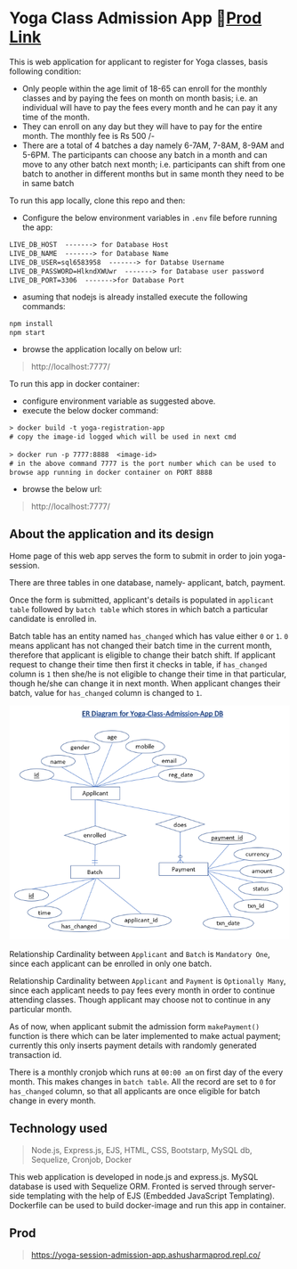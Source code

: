 # Yoga Class Admission App 🚀[Prod Link](https://yoga-session-admission-app.ashusharmaprod.repl.co/)

This is web application for applicant to register for Yoga classes, basis following condition:
- Only people within the age limit of 18-65 can enroll for the monthly classes and by paying the fees on month on month basis; i.e. an individual will have to pay the fees every month and he can pay it any time of the month.
- They can enroll on any day but they will have to pay for the entire month. The monthly fee is Rs 500 /-
- There are a total of 4 batches a day namely 6-7AM, 7-8AM, 8-9AM and 5-6PM. The participants can choose any batch in a month and can move to any other batch next month; i.e. participants can shift from one batch to another in different months but in same month they need to be in same batch



To run this app locally, clone this repo and then:
- Configure the below environment variables in `.env` file before running the app:
```
LIVE_DB_HOST  -------> for Database Host
LIVE_DB_NAME  -------> for Database Name
LIVE_DB_USER=sql6583958  -------> for Databse Username
LIVE_DB_PASSWORD=HlkndXWUwr  -------> for Database user password
LIVE_DB_PORT=3306  ------->for Database Port
```
- asuming that nodejs is already installed execute the following commands:
```
npm install
npm start
```
- browse the application locally on below url:
> http://localhost:7777/


To run this app in docker container:
- configure environment variable as suggested above.
- execute the below docker command:
```
> docker build -t yoga-registration-app   
# copy the image-id logged which will be used in next cmd

> docker run -p 7777:8888  <image-id>
# in the above command 7777 is the port number which can be used to browse app running in docker container on PORT 8888
```
- browse the below url:
> http://localhost:7777/


## About the application and its design
Home page of this web app serves the form to submit in order to join yoga-session.

There are three tables in one database, namely- applicant, batch, payment.

Once the form is submitted, applicant's details is populated in `applicant table` followed by `batch table` which stores in which batch a particular candidate is enrolled in.

Batch table has an entity named `has_changed` which has value either `0` or `1`. `0` means applicant has not changed their batch time in the current month, therefore that applicant is eligible to change their batch shift. If applicant request to change their time then first it checks in table, if `has_changed` column is `1` then she/he is not eligible to change their time in that particular, though he/she can change it in next month. When applicant changes their batch, value for `has_changed` column is changed to `1`.

![ER Diagram](./public/er-diagram.png)

Relationship Cardinality between `Applicant` and `Batch` is `Mandatory One`, since each applicant can be enrolled in only one batch.

Relationship Cardinality between `Applicant` and `Payment` is `Optionally Many`, since each applicant needs to pay fees every month in order to continue attending classes. Though applicant may choose not to continue in any particular month.

As of now, when applicant submit the admission form `makePayment()` function is there which can be later implemented to make actual payment; currently this only inserts payment details with randomly generated transaction id.

There is a monthly cronjob which runs at `00:00 am` on first day of the every month. This makes changes in `batch table`. All the record are set to `0` for `has_changed` column, so that all applicants are once eligible for batch change in every month.

## Technology used
>Node.js, Express.js, EJS, HTML, CSS, Bootstarp, MySQL db, Sequelize, Cronjob, Docker

This web application is developed in node.js and express.js. MySQL database is used with Sequelize ORM. Fronted is served through server-side templating with the help of EJS (Embedded JavaScript Templating). Dockerfile can be used to build docker-image and run this app in container.

## Prod
> https://yoga-session-admission-app.ashusharmaprod.repl.co/